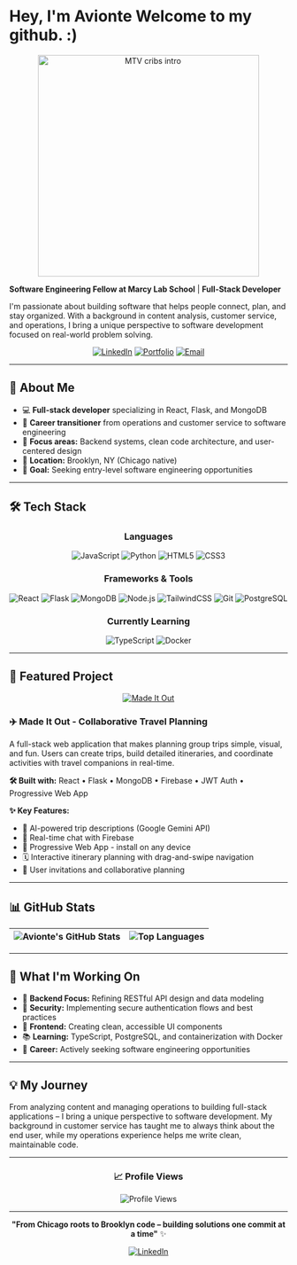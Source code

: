 # Hey, I'm Avionte Welcome to my github. :)
<div align="center">
  <img src="[https://chumley.barstoolsports.com/union/2021/07/23/giphy-3.c7c65a13.gif?crop=0.80%2C0.75%2Cx0.11%2Cy0.14%2Csafe](https://www.google.com/url?sa=i&url=https%3A%2F%2Fwww.barstoolsports.com%2Ftopics%2Fmtv-cribs&psig=AOvVaw1Q7LNxLtRqdAJQK7OMXaWu&ust=1755189174415000&source=images&cd=vfe&opi=89978449&ved=0CBUQjRxqFwoTCNj976ubiI8DFQAAAAAdAAAAABAE)" alt="MTV cribs intro" width="400" />
</div>

**Software Engineering Fellow at Marcy Lab School** | **Full-Stack Developer**

I'm passionate about building software that helps people connect, plan, and stay organized. With a background in content analysis, customer service, and operations, I bring a unique perspective to software development focused on real-world problem solving.

<div align="center">

[![LinkedIn](https://img.shields.io/badge/LinkedIn-0077B5?style=for-the-badge&logo=linkedin&logoColor=white)](https://www.linkedin.com/in/avionte-williams/)
[![Portfolio](https://img.shields.io/badge/Portfolio-FF5722?style=for-the-badge&logo=firefox&logoColor=white)](#)
[![Email](https://img.shields.io/badge/Email-D14836?style=for-the-badge&logo=gmail&logoColor=white)](mailto:your.email@example.com)

</div>

---

## 🧠 About Me

- 💻 **Full-stack developer** specializing in React, Flask, and MongoDB
- 🔄 **Career transitioner** from operations and customer service to software engineering
- 🎯 **Focus areas:** Backend systems, clean code architecture, and user-centered design
- 🌆 **Location:** Brooklyn, NY (Chicago native)
- 🚀 **Goal:** Seeking entry-level software engineering opportunities

---

## 🛠️ Tech Stack

<div align="center">

### Languages
![JavaScript](https://img.shields.io/badge/JavaScript-F7DF1E?style=for-the-badge&logo=javascript&logoColor=black)
![Python](https://img.shields.io/badge/Python-3776AB?style=for-the-badge&logo=python&logoColor=white)
![HTML5](https://img.shields.io/badge/HTML5-E34F26?style=for-the-badge&logo=html5&logoColor=white)
![CSS3](https://img.shields.io/badge/CSS3-1572B6?style=for-the-badge&logo=css3&logoColor=white)

### Frameworks & Tools
![React](https://img.shields.io/badge/React-20232A?style=for-the-badge&logo=react&logoColor=61DAFB)
![Flask](https://img.shields.io/badge/Flask-000000?style=for-the-badge&logo=flask&logoColor=white)
![MongoDB](https://img.shields.io/badge/MongoDB-4EA94B?style=for-the-badge&logo=mongodb&logoColor=white)
![Node.js](https://img.shields.io/badge/Node.js-43853D?style=for-the-badge&logo=node.js&logoColor=white)
![TailwindCSS](https://img.shields.io/badge/Tailwind_CSS-38B2AC?style=for-the-badge&logo=tailwind-css&logoColor=white)
![Git](https://img.shields.io/badge/Git-F05032?style=for-the-badge&logo=git&logoColor=white)
![PostgreSQL](https://img.shields.io/badge/PostgreSQL-316192?style=for-the-badge&logo=postgresql&logoColor=white)

### Currently Learning
![TypeScript](https://img.shields.io/badge/TypeScript-007ACC?style=for-the-badge&logo=typescript&logoColor=white)
![Docker](https://img.shields.io/badge/Docker-2496ED?style=for-the-badge&logo=docker&logoColor=white)

</div>

---

## 🚀 Featured Project

<div align="center">

[![Made It Out](https://github-readme-stats.vercel.app/api/pin/?username=Aviont3&repo=made-it-out&theme=tokyonight&hide_border=true&bg_color=0D1117)](https://github.com/Aviont3/made-it-out)

</div>

### ✈️ Made It Out - Collaborative Travel Planning

A full-stack web application that makes planning group trips simple, visual, and fun. Users can create trips, build detailed itineraries, and coordinate activities with travel companions in real-time.

**🛠️ Built with:** React • Flask • MongoDB • Firebase • JWT Auth • Progressive Web App

**✨ Key Features:**
- 🤖 AI-powered trip descriptions (Google Gemini API)
- 💬 Real-time chat with Firebase
- 📱 Progressive Web App - install on any device
- 🗓️ Interactive itinerary planning with drag-and-swipe navigation
- 👥 User invitations and collaborative planning

---

## 📊 GitHub Stats

<div align="center">

| ![Avionte's GitHub Stats](https://github-readme-stats.vercel.app/api?username=Aviont3&show_icons=true&theme=tokyonight&count_private=true&hide_border=true&bg_color=0D1117) | ![Top Languages](https://github-readme-stats.vercel.app/api/top-langs/?username=Aviont3&layout=compact&theme=tokyonight&hide_border=true&bg_color=0D1117&langs_count=6) |
| --- | --- |

</div>

---

## 🌱 What I'm Working On

- 🔧 **Backend Focus:** Refining RESTful API design and data modeling
- 🔐 **Security:** Implementing secure authentication flows and best practices
- 🎨 **Frontend:** Creating clean, accessible UI components
- 📚 **Learning:** TypeScript, PostgreSQL, and containerization with Docker
- 💼 **Career:** Actively seeking software engineering opportunities

---

## 💡 My Journey

From analyzing content and managing operations to building full-stack applications – I bring a unique perspective to software development. My background in customer service has taught me to always think about the end user, while my operations experience helps me write clean, maintainable code.

---

<div align="center">

### 📈 Profile Views
![Profile Views](https://komarev.com/ghpvc/?username=Aviont3&color=blueviolet&style=for-the-badge)

---

**"From Chicago roots to Brooklyn code – building solutions one commit at a time"** ✨

[![LinkedIn](https://img.shields.io/badge/LinkedIn-0077B5?style=for-the-badge&logo=linkedin&logoColor=white)](https://www.linkedin.com/in/avionte-williams/)

</div> 


